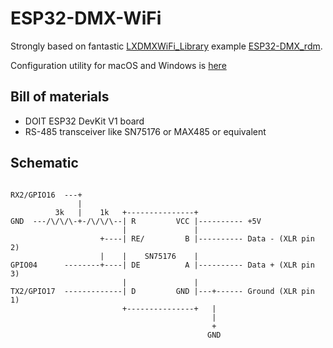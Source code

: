 # ESP32-DMX-WiFi

Strongly based on fantastic [LXDMXWiFi_Library](https://github.com/claudeheintz/LXDMXWiFi_Library) example [ESP32-DMX_rdm](https://github.com/claudeheintz/LXDMXWiFi_Library/tree/master/examples/ESP32-DMX_rdm).

Configuration utility for macOS and Windows is [here](https://github.com/claudeheintz/LXDMXWiFi_Library/tree/master/examples/configuration%20utility)

## Bill of materials

- DOIT ESP32 DevKit V1 board
- RS-485 transceiver like SN75176 or MAX485 or equivalent
  
## Schematic


```

RX2/GPIO16  ---+
               |                       
          3k   |    1k   +---------------+
GND  ---/\/\/\-+-/\/\/\--| R         VCC |---------- +5V
                         |               |
                    +----| RE/         B |---------- Data - (XLR pin 2)
                    |    |    SN75176    |
GPIO04      --------+----| DE          A |---------- Data + (XLR pin 3)
                         |               |
TX2/GPIO17  -------------| D         GND |---+------ Ground (XLR pin 1)
                         +---------------+   |
                                             |
                                             +
                                            GND
```


